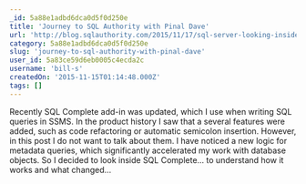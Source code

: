 ```yaml
---
_id: 5a88e1adbd6dca0d5f0d250e
title: 'Journey to SQL Authority with Pinal Dave'
url: 'http://blog.sqlauthority.com/2015/11/17/sql-server-looking-inside-sql-complete-advantages-of-intellisense-features/'
category: 5a88e1adbd6dca0d5f0d250e
slug: 'journey-to-sql-authority-with-pinal-dave'
user_id: 5a83ce59d6eb0005c4ecda2c
username: 'bill-s'
createdOn: '2015-11-15T01:14:48.000Z'
tags: []
---
```


Recently SQL Complete add-in was updated, which I use when writing SQL queries in SSMS. In the product history I saw that a several features were added, such as code refactoring or automatic semicolon insertion. However, in this post I do not want to talk about them. I have noticed a new logic for metadata queries, which significantly accelerated my work with database objects. So I decided to look inside SQL Complete… to understand how it works and what changed…
